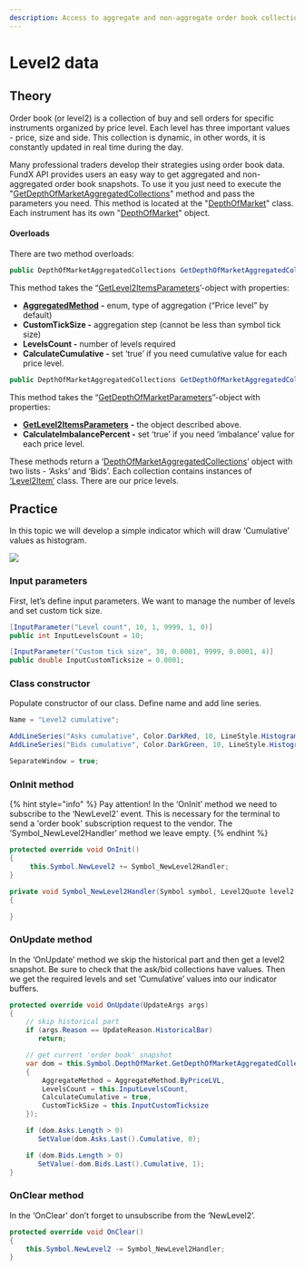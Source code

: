 ```yaml
---
description: Access to aggregate and non-aggregate order book collections.
---
```


# Level2 data

## **Theory**

Order book (or level2) is a collection of buy and sell orders for specific instruments organized by price level. Each level has three important values - price, size and side. This collection is dynamic, in other words, it is constantly updated in real time during the day.&#x20;

Many professional traders develop their strategies using order book data. FundX API provides users an easy way to get aggregated and non-aggregated order book snapshots. To use it you just need to execute the "[GetDepthOfMarketAggregatedCollections](https://api.quantower.com/docs/TradingPlatform.BusinessLayer.DepthOfMarket.html#TradingPlatform\_BusinessLayer\_DepthOfMarket\_GetDepthOfMarketAggregatedCollections\_TradingPlatform\_BusinessLayer\_GetDepthOfMarketParameters\_)" method and pass the parameters you need. This method is located at the "[DepthOfMarket](https://api.quantower.com/docs/TradingPlatform.BusinessLayer.DepthOfMarket.html)" class. Each instrument has its own "[DepthOfMarket](https://api.quantower.com/docs/TradingPlatform.BusinessLayer.DepthOfMarket.html)" object.

#### Overloads

There are two method overloads:

```csharp
public DepthOfMarketAggregatedCollections GetDepthOfMarketAggregatedCollections(GetLevel2ItemsParameters parameters = null)
```

This method takes the “[GetLevel2ItemsParameters](https://api.quantower.com/docs/TradingPlatform.BusinessLayer.GetLevel2ItemsParameters.html)’-object with properties:

* [**AggregatedMethod**](https://api.quantower.com/docs/TradingPlatform.BusinessLayer.AggregateMethod.html) **-** enum, type of aggregation (“Price level” by default)
* **CustomTickSize -** aggregation step (cannot be less than symbol tick size)
* **LevelsCount -** number of levels required
* **CalculateCumulative -** set ‘true’ if you need cumulative value for each price level.

```csharp
public DepthOfMarketAggregatedCollections GetDepthOfMarketAggregatedCollections(GetDepthOfMarketParameters parameters)
```

This method takes the “[GetDepthOfMarketParameters](https://api.quantower.com/docs/TradingPlatform.BusinessLayer.GetDepthOfMarketParameters.html)”-object with properties:

* [**GetLevel2ItemsParameters**](https://api.quantower.com/docs/TradingPlatform.BusinessLayer.GetLevel2ItemsParameters.html) **-** the object described above.
* **CalculateImbalancePercent -** set ‘true’ if you need ‘imbalance’ value for each price level.

These methods return a ‘[DepthOfMarketAggregatedCollections](https://api.quantower.com/docs/TradingPlatform.BusinessLayer.DepthOfMarketAggregatedCollections.html)’ object with two lists - ‘Asks’ and ‘Bids’. Each collection contains instances of [‘Level2Item’](https://api.quantower.com/docs/TradingPlatform.BusinessLayer.Level2Item.html) class. There are our price levels.

## **Practice**

In this topic we will develop a simple indicator which will draw ‘Cumulative’ values as histogram.

![](../.gitbook/assets/level2\_example.png)

### **Input parameters**

First, let’s define input parameters. We want to manage the number of levels and set custom tick size.

```csharp
[InputParameter("Level count", 10, 1, 9999, 1, 0)]
public int InputLevelsCount = 10;

[InputParameter("Custom tick size", 30, 0.0001, 9999, 0.0001, 4)]
public double InputCustomTicksize = 0.0001;
```

### **Class constructor**

Populate constructor of our class. Define name and add line series.

```csharp
Name = "Level2 cumulative";

AddLineSeries("Asks cumulative", Color.DarkRed, 10, LineStyle.Histogramm);
AddLineSeries("Bids cumulative", Color.DarkGreen, 10, LineStyle.Histogramm);

SeparateWindow = true;
```

### **OnInit method**

{% hint style="info" %}
Pay attention! In the ‘OnInit’ method we need to subscribe to the ‘NewLevel2’ event. This is necessary for the terminal to send a 'order book' subscription request to the vendor. The ‘Symbol\_NewLevel2Handler’ method we leave empty.
{% endhint %}

```csharp
protected override void OnInit()
{
     this.Symbol.NewLevel2 += Symbol_NewLevel2Handler;
}

private void Symbol_NewLevel2Handler(Symbol symbol, Level2Quote level2, DOMQuote dom)
{

}
```

### OnUpdate method

In the ‘OnUpdate’ method we skip the historical part and then get a level2 snapshot. Be sure to check that the ask/bid collections have values. Then we get the required levels and set ‘Cumulative’ values into our indicator buffers.

```csharp
protected override void OnUpdate(UpdateArgs args)
{
    // skip historical part
    if (args.Reason == UpdateReason.HistoricalBar)
       return;

    // get current 'order book' snapshot
    var dom = this.Symbol.DepthOfMarket.GetDepthOfMarketAggregatedCollections(new GetLevel2ItemsParameters()
    {
        AggregateMethod = AggregateMethod.ByPriceLVL,
        LevelsCount = this.InputLevelsCount,
        CalculateCumulative = true,
        CustomTickSize = this.InputCustomTicksize
    });

    if (dom.Asks.Length > 0)
       SetValue(dom.Asks.Last().Cumulative, 0);

    if (dom.Bids.Length > 0)
       SetValue(-dom.Bids.Last().Cumulative, 1);
}
```

### OnClear method

In the ‘OnClear’ don’t forget to unsubscribe from the ‘NewLevel2’.

```csharp
protected override void OnClear()
{
    this.Symbol.NewLevel2 -= Symbol_NewLevel2Handler;
}
```
